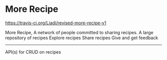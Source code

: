 # More Recipe

https://travis-ci.org/Liadi/revised-more-recipe-v1

More Recipe, A network of people committed to sharing recipes. A large repository of recipes
Explore recipes
Share recipes
Give and get feedback

-----------------------------------------------------
API(s) for CRUD on recipes
